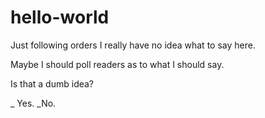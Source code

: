 # hello-world
Just following orders
I really have no idea what to say here.

Maybe I should poll readers as to what I should say.

Is that a dumb idea?  

_ Yes.   _No.  



